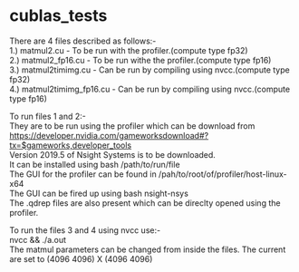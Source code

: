 # cublas_tests
There are 4 files described as follows:-<br />
1.) matmul2.cu - To be run with the profiler.(compute type fp32)<br />
2.) matmul2_fp16.cu - To be run withe the profiler.(compute type fp16)<br />
3.) matmul2timimg.cu - Can be run by compiling using nvcc.(compute type fp32)<br />
4.) matmul2timimg_fp16.cu - Can be run by compiling using nvcc.(compute type fp16)<br />

To run files 1 and 2:-<br />
They are to be run using the profiler which can be download from https://developer.nvidia.com/gameworksdownload#?tx=$gameworks,developer_tools <br />
Version 2019.5 of Nsight Systems is to be downloaded.<br />
It can be installed using bash /path/to/run/file <br/>
The GUI for the profiler can be found in /pah/to/root/of/profiler/host-linux-x64 <br/>
The GUI can be fired up using bash nsight-nsys<br/>
The .qdrep files are also present which can be direclty opened using the profiler.<br/>


To run the files 3 and 4 using nvcc use:-<br />
nvcc <filename> && ./a.out<br />
The matmul parameters can be changed from inside the files. The current are set to (4096 4096) X (4096 4096)<br />





